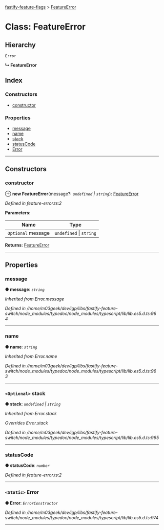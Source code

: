 [fastify-feature-flags](../README.md) > [FeatureError](../classes/featureerror.md)

# Class: FeatureError

## Hierarchy

 `Error`

**↳ FeatureError**

## Index

### Constructors

* [constructor](featureerror.md#constructor)

### Properties

* [message](featureerror.md#message)
* [name](featureerror.md#name)
* [stack](featureerror.md#stack)
* [statusCode](featureerror.md#statuscode)
* [Error](featureerror.md#error)

---

## Constructors

<a id="constructor"></a>

###  constructor

⊕ **new FeatureError**(message?: *`undefined` \| `string`*): [FeatureError](featureerror.md)

*Defined in feature-error.ts:2*

**Parameters:**

| Name | Type |
| ------ | ------ |
| `Optional` message | `undefined` \| `string` |

**Returns:** [FeatureError](featureerror.md)

___

## Properties

<a id="message"></a>

###  message

**● message**: *`string`*

*Inherited from Error.message*

*Defined in /home/m03geek/dev/igp/libs/fastify-feature-switch/node_modules/typedoc/node_modules/typescript/lib/lib.es5.d.ts:964*

___
<a id="name"></a>

###  name

**● name**: *`string`*

*Inherited from Error.name*

*Defined in /home/m03geek/dev/igp/libs/fastify-feature-switch/node_modules/typedoc/node_modules/typescript/lib/lib.es5.d.ts:963*

___
<a id="stack"></a>

### `<Optional>` stack

**● stack**: *`undefined` \| `string`*

*Inherited from Error.stack*

*Overrides Error.stack*

*Defined in /home/m03geek/dev/igp/libs/fastify-feature-switch/node_modules/typedoc/node_modules/typescript/lib/lib.es5.d.ts:965*

___
<a id="statuscode"></a>

###  statusCode

**● statusCode**: *`number`*

*Defined in feature-error.ts:2*

___
<a id="error"></a>

### `<Static>` Error

**● Error**: *`ErrorConstructor`*

*Defined in /home/m03geek/dev/igp/libs/fastify-feature-switch/node_modules/typedoc/node_modules/typescript/lib/lib.es5.d.ts:974*

___

